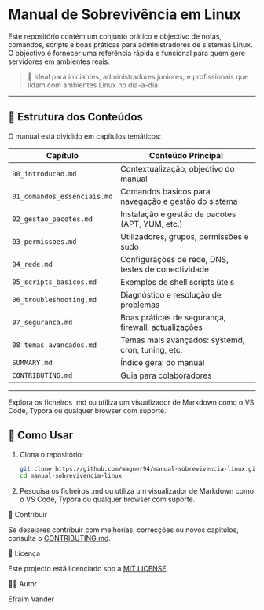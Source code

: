 # Manual de Sobrevivência em Linux

Este repositório contém um conjunto prático e objectivo de notas, comandos, scripts e boas práticas para administradores de sistemas Linux. O objectivo é fornecer uma referência rápida e funcional para quem gere servidores em ambientes reais.

> 📘 Ideal para iniciantes, administradores juniores, e profissionais que lidam com ambientes Linux no dia-a-dia.

---

## 📂 Estrutura dos Conteúdos

O manual está dividido em capítulos temáticos:

| Capítulo                         | Conteúdo Principal                                      |
|----------------------------------|----------------------------------------------------------|
| `00_introducao.md`               | Contextualização, objectivo do manual                   |
| `01_comandos_essenciais.md`      | Comandos básicos para navegação e gestão do sistema     |
| `02_gestao_pacotes.md`           | Instalação e gestão de pacotes (APT, YUM, etc.)         |
| `03_permissoes.md`               | Utilizadores, grupos, permissões e sudo                 |
| `04_rede.md`                     | Configurações de rede, DNS, testes de conectividade     |
| `05_scripts_basicos.md`          | Exemplos de shell scripts úteis                         |
| `06_troubleshooting.md`          | Diagnóstico e resolução de problemas                    |
| `07_seguranca.md`                | Boas práticas de segurança, firewall, actualizações     |
| `08_temas_avancados.md`          | Temas mais avançados: systemd, cron, tuning, etc.       |
| `SUMMARY.md`                     | Índice geral do manual                                  |
| `CONTRIBUTING.md`                | Guia para colaboradores                                 |

---

Explora os ficheiros .md ou utiliza um visualizador de Markdown como o VS Code, Typora ou qualquer browser com suporte.



## 🚀 Como Usar

1. Clona o repositório:
   ```bash
   git clone https://github.com/wagner94/manual-sobrevivencia-linux.git
   cd manual-sobrevivencia-linux
2. Pesquisa os ficheiros .md ou utiliza um visualizador de Markdown como o VS Code, Typora ou qualquer browser com suporte.

🤝 Contribuir

Se desejares contribuir com melhorias, correcções ou novos capítulos, consulta o [CONTRIBUTING.md](./CONTRIBUTING.md).

📄 Licença

Este projecto está licenciado sob a [MIT LICENSE](./LICENSE).

🧑‍💻 Autor

Efraim Vander 

